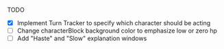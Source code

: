 TODO

- [x] Implement Turn Tracker to specify which character should be acting
- [ ] Change characterBlock background color to emphasize low or zero hp
- [ ] Add "Haste" and "Slow" explanation windows
